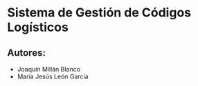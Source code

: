 # Sistema de Gestión de Códigos Logísticos

## Autores:

* Joaquín Millán Blanco
* María Jesús León García

